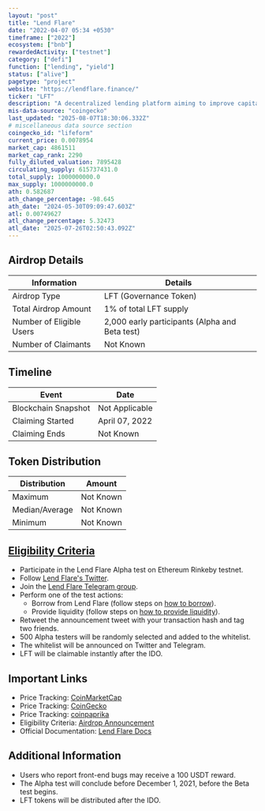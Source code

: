 ```yaml
---
layout: "post"
title: "Lend Flare"
date: "2022-04-07 05:34 +0530"
timeframe: ["2022"]
ecosystem: ["bnb"]
rewardedActivity: ["testnet"]
category: ["defi"]
function: ["lending", "yield"]
status: ["alive"]
pagetype: "project"
website: "https://lendflare.finance/"
ticker: "LFT"
description: "A decentralized lending platform aiming to improve capital efficiency by leveraging Curve LP tokens as collateral."
mis-data-source: "coingecko"
last_updated: "2025-08-07T18:30:06.332Z"
# miscellaneous data source section
coingecko_id: "lifeform"
current_price: 0.0078954
market_cap: 4861511
market_cap_rank: 2290
fully_diluted_valuation: 7895428
circulating_supply: 615737431.0
total_supply: 1000000000.0
max_supply: 1000000000.0
ath: 0.582687
ath_change_percentage: -98.645
ath_date: "2024-05-30T09:09:47.603Z"
atl: 0.00749627
atl_change_percentage: 5.32473
atl_date: "2025-07-26T02:50:43.092Z"
---
```


## Airdrop Details

| Information              | Details                                        |
| ------------------------ | ---------------------------------------------- |
| Airdrop Type             | LFT (Governance Token)                         |
| Total Airdrop Amount     | 1% of total LFT supply                         |
| Number of Eligible Users | 2,000 early participants (Alpha and Beta test) |
| Number of Claimants      | Not Known                                      |

## Timeline

| Event               | Date           |
| ------------------- | -------------- |
| Blockchain Snapshot | Not Applicable |
| Claiming Started    | April 07, 2022 |
| Claiming Ends       | Not Known      |

## Token Distribution

| Distribution   | Amount    |
| -------------- | --------- |
| Maximum        | Not Known |
| Median/Average | Not Known |
| Minimum        | Not Known |

## [Eligibility Criteria](https://medium.com/@lendflareofficial/lend-flare-alpha-test-airdrop-detail-bd52bc803289)

- Participate in the Lend Flare Alpha test on Ethereum Rinkeby testnet.
- Follow [Lend Flare's Twitter](https://twitter.com/LendFlareOffic).
- Join the [Lend Flare Telegram group](https://t.me/LendFlareOfficialGroup).
- Perform one of the test actions:
  - Borrow from Lend Flare (follow steps on [how to borrow](https://en-docs.lendflare.finance/guides/how-to-borrow-from-lend-flare)).
  - Provide liquidity (follow steps on [how to provide liquidity](https://en-docs.lendflare.finance/guides/how-to-provide-liquidity-for-lend-flare)).
- Retweet the announcement tweet with your transaction hash and tag two friends.
- 500 Alpha testers will be randomly selected and added to the whitelist.
- The whitelist will be announced on Twitter and Telegram.
- LFT will be claimable instantly after the IDO.

## Important Links

- Price Tracking: [CoinMarketCap](https://coinmarketcap.com/currencies/lend-flare)
- Price Tracking: [CoinGecko](https://www.coingecko.com/en/coins/lend-flare)
- Price Tracking: [coinpaprika](https://coinpaprika.com/coin/lft-lend-flare-dao-token/)
- Eligibility Criteria: [Airdrop Announcement](https://medium.com/@lendflareofficial/lend-flare-alpha-test-airdrop-detail-bd52bc803289)
- Official Documentation: [Lend Flare Docs](https://en-docs.lendflare.finance/)

## Additional Information

- Users who report front-end bugs may receive a 100 USDT reward.
- The Alpha test will conclude before December 1, 2021, before the Beta test begins.
- LFT tokens will be distributed after the IDO.